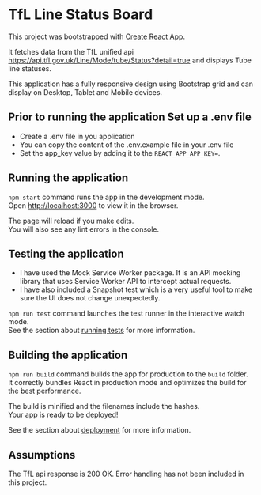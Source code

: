 # TfL Line Status Board

This project was bootstrapped with [Create React App](https://github.com/facebook/create-react-app).

It fetches data from the TfL unified api https://api.tfl.gov.uk/Line/Mode/tube/Status?detail=true and displays Tube line statuses.

This application has a fully responsive design using Bootstrap grid and can display on Desktop, Tablet and Mobile devices.

## Prior to running the application Set up a .env file

- Create a .env file in you application
- You can copy the content of the .env.example file in your .env file
- Set the app_key value by adding it to the `REACT_APP_APP_KEY=`.

## Running the application

`npm start` command runs the app in the development mode.\
Open [http://localhost:3000](http://localhost:3000) to view it in the browser.

The page will reload if you make edits.\
You will also see any lint errors in the console.

## Testing the application

- I have used the Mock Service Worker package. It is an API mocking library that uses Service Worker API to intercept actual requests.
- I have also included a Snapshot test which is a very useful tool to make sure the UI does not change unexpectedly.

`npm run test` command launches the test runner in the interactive watch mode.\
See the section about [running tests](https://facebook.github.io/create-react-app/docs/running-tests) for more information.

## Building the application

`npm run build` command builds the app for production to the `build` folder.\
It correctly bundles React in production mode and optimizes the build for the best performance.

The build is minified and the filenames include the hashes.\
Your app is ready to be deployed!

See the section about [deployment](https://facebook.github.io/create-react-app/docs/deployment) for more information.

## Assumptions

The TfL api response is 200 OK.
Error handling has not been included in this project.
